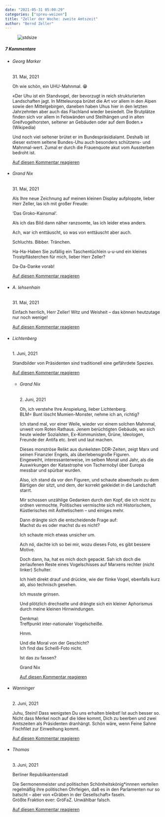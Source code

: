 ```yaml
---
date: "2021-05-31 05:00:29"
categories: ["spreu-weizen"]
title: "Zeller der Woche: zweite Amtszeit"
author: "Bernd Zeller"
---
```



<figure>
<img src="https://www.publicomag.com/wp-content/uploads/2021/05/zweite-Amtszeit.jpg" alt=stdsize>
</figure>


<!--more-->
<h5 class="comments-h">
7 Kommentare </h5>
<ul class="commentlist">
<li class="comment even thread-even depth-1 clearfix" id="li-comment-111884">
<h6 class="author">Georg Marker</h6> <span class="date">31. Mai, 2021</span>



Oh wie schön, ein UHU-Mahnmal. 😁

«Der Uhu ist ein Standvogel, der bevorzugt in reich strukturierten Landschaften jagt. In Mitteleuropa brütet die Art vor allem in den Alpen sowie den Mittelgebirgen, daneben haben Uhus hier in den letzten Jahrzehnten aber auch das Flachland wieder besiedelt. Die Brutplätze finden sich vor allem in Felswänden und Steilhängen und in alten Greifvogelhorsten, seltener an Gebäuden oder auf dem Boden.» (Wikipedia)

Und noch viel seltener brütet er im Bundespräsidialamt. Deshalb ist dieser extrem seltene Bundes-Uhu auch besonders schützens- und Mahnmal-wert. Zumal er durch die Frauenquote akut vom Aussterben bedroht ist.

<a rel="nofollow" class="comment-reply-link" href="#comment-111884" data-commentid="111884" data-postid="13698" data-belowelement="comment-111884" data-respondelement="respond" data-replyto="Antworte auf Georg Marker" aria-label="Antworte auf Georg Marker">Auf diesen Kommentar reagieren</a> 


</li>
<li class="comment odd alt thread-odd thread-alt depth-1 clearfix" id="li-comment-111888">
<h6 class="author">Grand Nix</h6> <span class="date">31. Mai, 2021</span>



Als Ihre neue Zeichnung auf meinen kleinen Display aufploppte, lieber Herr Zeller, las ich mit großer Freude:

 &#8216;Das Groko-Kainsmal&#8217;.

Als ich das Bild dann näher ranzoomte, las ich leider etwa anders. 

Ach, war ich enttäuscht, so was von enttäuscht aber auch. 

Schluchts. Bibber. Tränchen.

Ha-Ha-Haben Sie zufällig ein Taschentüchlein u-u-und ein kleines Trostpflästerchen für mich, lieber Herr Zeller?

Da-Da-Danke vorab!

<a rel="nofollow" class="comment-reply-link" href="#comment-111888" data-commentid="111888" data-postid="13698" data-belowelement="comment-111888" data-respondelement="respond" data-replyto="Antworte auf Grand Nix" aria-label="Antworte auf Grand Nix">Auf diesen Kommentar reagieren</a> 


</li>
<li class="comment even thread-even depth-1 clearfix" id="li-comment-111895">
<h6 class="author">A. Iehsenhain</h6> <span class="date">31. Mai, 2021</span>



Einfach herrlich, Herr Zeller! Witz und Weisheit &#8211; das können heutzutage nur noch wenige!

<a rel="nofollow" class="comment-reply-link" href="#comment-111895" data-commentid="111895" data-postid="13698" data-belowelement="comment-111895" data-respondelement="respond" data-replyto="Antworte auf A. Iehsenhain" aria-label="Antworte auf A. Iehsenhain">Auf diesen Kommentar reagieren</a> 


</li>
<li class="comment odd alt thread-odd thread-alt depth-1 clearfix" id="li-comment-111910">
<h6 class="author">Lichtenberg</h6> <span class="date">1. Juni, 2021</span>



Standbilder von Präsidenten sind traditionell eine gefährdete Spezies.

<a rel="nofollow" class="comment-reply-link" href="#comment-111910" data-commentid="111910" data-postid="13698" data-belowelement="comment-111910" data-respondelement="respond" data-replyto="Antworte auf Lichtenberg" aria-label="Antworte auf Lichtenberg">Auf diesen Kommentar reagieren</a> 


<ul class="children">
<li class="comment even depth-2 clearfix" id="li-comment-111919">
<h6 class="author">Grand Nix</h6> <span class="date">2. Juni, 2021</span>



Oh, ich verstehe Ihre Anspielung, lieber Lichtenberg.<br>
BLM= Bunt löscht Mumien-Monster, nehme ich an, richtig?

Ich stand mal, vor einer Weile, wieder vor einem solchen Mahnmal, unweit vom Roten Rathaus. Jenem berüchtigten Gebäude, wo sich heute wieder Sozialsten, Ex-Kommunisten, Grüne, Ideologen, Freunde der Antifa etc. breit und laut machen. 

Dieses monströse Relikt aus dunkelsten DDR-Zeiten, zeigt Marx und seinen Finanzier Engels, als überlebensgroße Figuren.<br>
Eingeweiht, interessanterweise, im selben Monat und Jahr, als die Auswirkungen der Katastrophe von Tschernobyl über Europa messbar und spürbar wurden. 

Also, ich stand da vor den Figuren, und schaute abwechseln zu dem Bärtigen der sitzt, und dem, der korrekt gekleidet in die Landschaft starrt. 

Mir schossen unzählige Gedanken durch den Kopf, die ich nicht zu ordnen vermochte. Politisches vermischte sich mit Historischem, Küstlerisches mit Ästhetischem &#8211; und einiges mehr. 

Dann drängte sich die entscheidende Frage auf:<br>
Machst du es oder machst du es nicht? 

Ich schaute mich etwas unsicher um. 

Ach nö, dachte ich so bei mir, wozu dieses Foto, es gibt bessere Motive.

Doch dann, ha, hat es mich doch gepackt. Sah ich doch die zerlaufenen Reste eines Vogelschisses auf Marxens rechter (nicht linker) Schulter.

Ich hielt direkt drauf und drückte, wie der flinke Vogel, ebenfalls kurz ab, also technisch gesehen.

Ich musste grinsen. 

Und plötzlich drechselte und drängte sich ein kleiner Aphorismus durch meine kleinen Hirnwindungen.

Denkmal:<br>
Treffpunkt inter-nationaler Vogelscheiße.

Hmm.

Und die Moral von der Geschicht?<br>
Ich find das Scheiß-Foto nicht.

Ist das zu fassen?

Grand Nix

<a rel="nofollow" class="comment-reply-link" href="#comment-111919" data-commentid="111919" data-postid="13698" data-belowelement="comment-111919" data-respondelement="respond" data-replyto="Antworte auf Grand Nix" aria-label="Antworte auf Grand Nix">Auf diesen Kommentar reagieren</a> 


</li>
</ul>
</li>
<li class="comment odd alt thread-even depth-1 clearfix" id="li-comment-111922">
<h6 class="author">Wanninger</h6> <span class="date">2. Juni, 2021</span>



Juhu, Steini! Dass wenigsten Du uns erhalten bleibst! Ist auch besser so. Nicht dass Merkel noch auf die Idee kommt, Dich zu beerben und zwei Amtszeiten als Präsidenten dranhängt. Schön wäre, wenn Feine Sahne Fischfilet zur Einweihung kommt.

<a rel="nofollow" class="comment-reply-link" href="#comment-111922" data-commentid="111922" data-postid="13698" data-belowelement="comment-111922" data-respondelement="respond" data-replyto="Antworte auf Wanninger" aria-label="Antworte auf Wanninger">Auf diesen Kommentar reagieren</a> 


</li>
<li class="comment even thread-odd thread-alt depth-1 clearfix" id="li-comment-111935">
<h6 class="author">Thomas</h6> <span class="date">3. Juni, 2021</span>



Berliner Republikantenstadl

Die Sermonenmeister und politischen Schönheitskönig*innnen verteilen regelmäßig ihre politischen Ohrfeigen, daß es in den Parlamenten nur so batscht &#8211; aber von «Gräben in der Gesellschaft» faseln.<br>
Größte Fraktion ever: GröFaZ. Unwählbar falsch.

<a rel="nofollow" class="comment-reply-link" href="#comment-111935" data-commentid="111935" data-postid="13698" data-belowelement="comment-111935" data-respondelement="respond" data-replyto="Antworte auf Thomas" aria-label="Antworte auf Thomas">Auf diesen Kommentar reagieren</a> 


</li>
</ul>
